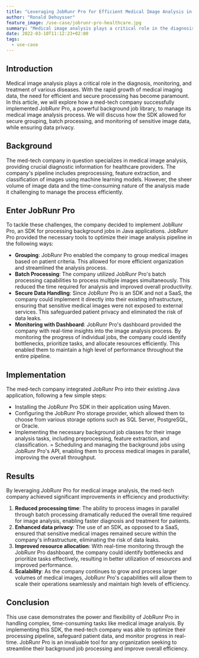 ```yaml
---
title: "Leveraging JobRunr Pro for Efficient Medical Image Analysis in Med-Tech"
author: "Ronald Dehuysser"
feature_image: /use-case/jobrunr-pro-healthcare.jpg
summary: "Medical image analysis plays a critical role in the diagnosis, monitoring, and treatment of various diseases. By implementing JobRunr Pro, a powerful background job SDK, to manage and distribute the medical image analysis over multiple servers, a med-tech company has increased throughput by a whopping 1000% while ensuring data privacy."
date: 2022-03-10T11:12:23+02:00
tags:
  - use-case
---
```


## Introduction
Medical image analysis plays a critical role in the diagnosis, monitoring, and treatment of various diseases. With the rapid growth of medical imaging data, the need for efficient and secure processing has become paramount. In this article, we will explore how a med-tech company successfully implemented JobRunr Pro, a powerful background job library, to manage its medical image analysis process. We will discuss how the SDK allowed for secure grouping, batch processing, and monitoring of sensitive image data, while ensuring data privacy.

## Background
The med-tech company in question specializes in medical image analysis, providing crucial diagnostic information for healthcare providers. The company's pipeline includes preprocessing, feature extraction, and classification of images using machine learning models. However, the sheer volume of image data and the time-consuming nature of the analysis made it challenging to manage the process efficiently.

## Enter JobRunr Pro
To tackle these challenges, the company decided to implement JobRunr Pro, an SDK for processing background jobs in Java applications. JobRunr Pro provided the necessary tools to optimize their image analysis pipeline in the following ways:

- **Grouping**: JobRunr Pro enabled the company to group medical images based on patient criteria. This allowed for more efficient organization and streamlined the analysis process.
- **Batch Processing**: The company utilized JobRunr Pro's batch processing capabilities to process multiple images simultaneously. This reduced the time required for analysis and improved overall productivity.
- **Secure Data Handling**: Since JobRunr Pro is an SDK and not a SaaS, the company could implement it directly into their existing infrastructure, ensuring that sensitive medical images were not exposed to external services. This safeguarded patient privacy and eliminated the risk of data leaks.
- **Monitoring with Dashboard**: JobRunr Pro's dashboard provided the company with real-time insights into the image analysis process. By monitoring the progress of individual jobs, the company could identify bottlenecks, prioritize tasks, and allocate resources efficiently. This enabled them to maintain a high level of performance throughout the entire pipeline.


## Implementation
The med-tech company integrated JobRunr Pro into their existing Java application, following a few simple steps:

- Installing the JobRunr Pro SDK in their application using Maven.
- Configuring the JobRunr Pro storage provider, which allowed them to choose from various storage options such as SQL Server, PostgreSQL, or Oracle.
- Implementing the necessary background job classes for their image analysis tasks, including preprocessing, feature extraction, and classification.
= Scheduling and managing the background jobs using JobRunr Pro's API, enabling them to process medical images in parallel, improving the overall throughput.

## Results
By leveraging JobRunr Pro for medical image analysis, the med-tech company achieved significant improvements in efficiency and productivity:

1. **Reduced processing time**: The ability to process images in parallel through batch processing dramatically reduced the overall time required for image analysis, enabling faster diagnosis and treatment for patients.
2. **Enhanced data privacy**: The use of an SDK, as opposed to a SaaS, ensured that sensitive medical images remained secure within the company's infrastructure, eliminating the risk of data leaks.
3. **Improved resource allocation**: With real-time monitoring through the JobRunr Pro dashboard, the company could identify bottlenecks and prioritize tasks effectively, resulting in better utilization of resources and improved performance.
4. **Scalability**: As the company continues to grow and process larger volumes of medical images, JobRunr Pro's capabilities will allow them to scale their operations seamlessly and maintain high levels of efficiency.

## Conclusion
This use case demonstrates the power and flexibility of JobRunr Pro in handling complex, time-consuming tasks like medical image analysis. By implementing this SDK, the med-tech company was able to optimize their processing pipeline, safeguard patient data, and monitor progress in real-time. JobRunr Pro is an invaluable tool for any organization seeking to streamline their background job processing and improve overall efficiency.